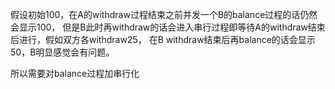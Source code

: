 假设初始100，在A的withdraw过程结束之前并发一个B的balance过程的话仍然会显示100，
但是B此时再withdraw的话会进入串行过程即等待A的withdraw结束后进行，假如双方各withdraw25，
在B withdraw结束后再balance的话会显示50，B明显感觉会有问题。

所以需要对balance过程加串行化
